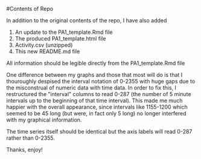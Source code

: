 #Contents of Repo

In addition to the original contents of the repo, I have also added 

1. An update to the PA1_template.Rmd file
2. The produced PA1_template.html file
3. Activity.csv (unzipped)
4. This new README.md file
 

All information should be legible directly from the PA1_template.Rmd file

One difference between my graphs and those that most will do is that I thouroughly despised the interval notation of 0-2355 with huge gaps due to the misconstrual of numeric data with time data.  In order to fix this, I restructured the "interval" columns to read 0-287 (the number of 5 minute intervals up to the beginning of that time interval).  This made me much happier with the overall appearance, since intervals like 1155-1200 which seemed to be 45 long (but were, in fact only 5 long) no longer interfered with my graphical information.

The time series itself should be identical but the axis labels will read 0-287 rather than 0-2355.

Thanks, enjoy!
